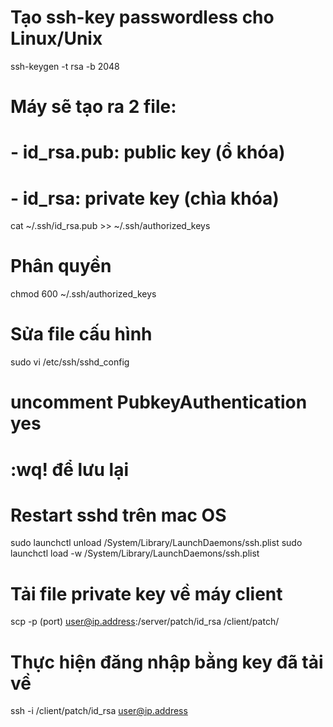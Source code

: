 # Tạo ssh-key passwordless cho Linux/Unix
ssh-keygen -t rsa -b 2048
# Máy sẽ tạo ra 2 file:
# - id_rsa.pub: public key (ổ khóa)
# - id_rsa: private key (chìa khóa)
cat ~/.ssh/id_rsa.pub >> ~/.ssh/authorized_keys
# Phân quyền
chmod 600 ~/.ssh/authorized_keys
# Sửa file cấu hình
sudo vi /etc/ssh/sshd_config
# uncomment PubkeyAuthentication yes
# :wq! để lưu lại
# Restart sshd trên mac OS
sudo launchctl unload /System/Library/LaunchDaemons/ssh.plist
sudo launchctl load -w /System/Library/LaunchDaemons/ssh.plist
# Tải file private key về máy client
scp -p (port) user@ip.address:/server/patch/id_rsa /client/patch/
# Thực hiện đăng nhập bằng key đã tải về
ssh -i /client/patch/id_rsa user@ip.address
